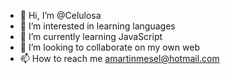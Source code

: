 - 👋 Hi, I’m @Celulosa
- 👀 I’m interested in learning languages
- 🌱 I’m currently learning JavaScript
- 💞️ I’m looking to collaborate on my own web
- 📫 How to reach me amartinmesel@hotmail.com

<!---
Celulosa/Celulosa is a ✨ special ✨ repository because its `README.md` (this file) appears on your GitHub profile.
You can click the Preview link to take a look at your changes.
--->
